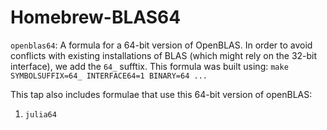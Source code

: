 # Homebrew-BLAS64

`openblas64`: A formula for a 64-bit version of OpenBLAS. In order to avoid
conflicts with existing installations of BLAS (which might rely on the 32-bit
interface), we add the `64_` sufftix. This formula was built using:
`make SYMBOLSUFFIX=64_ INTERFACE64=1 BINARY=64 ...`

This tap also includes formulae that use this 64-bit version of openBLAS:
1. `julia64`